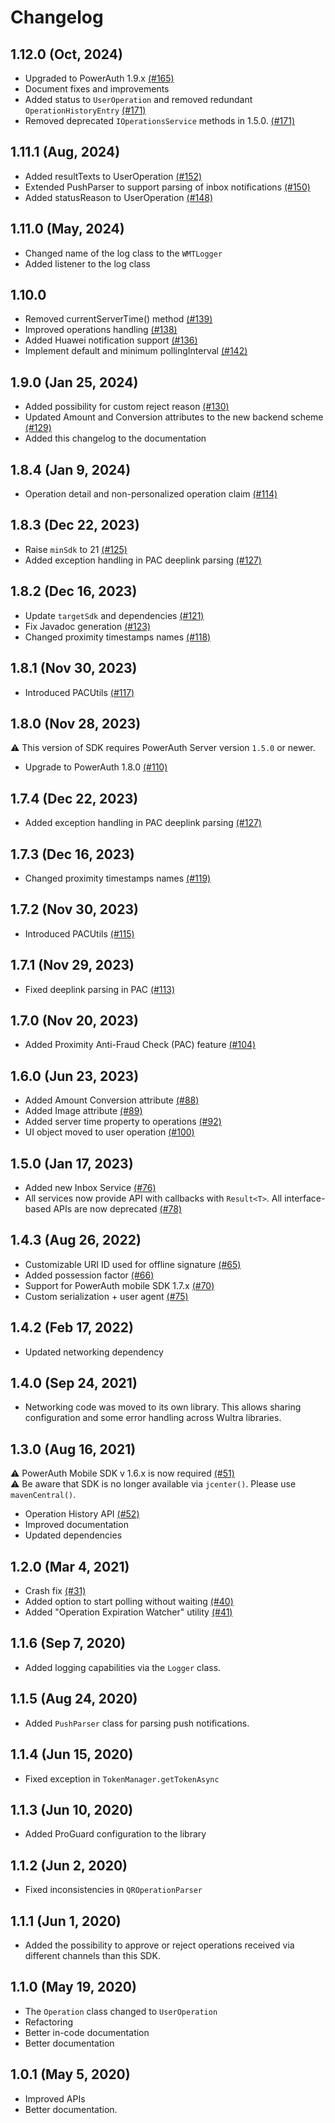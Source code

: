 # Changelog

## 1.12.0 (Oct, 2024)

- Upgraded to PowerAuth 1.9.x [(#165)](https://github.com/wultra/mtoken-sdk-ios/pull/165)
- Document fixes and improvements
- Added status to `UserOperation` and removed redundant `OperationHistoryEntry` [(#171)](https://github.com/wultra/mtoken-sdk-ios/pull/171)
- Removed deprecated `IOperationsService` methods in 1.5.0. [(#171)](https://github.com/wultra/mtoken-sdk-ios/pull/171)

## 1.11.1 (Aug, 2024)

- Added resultTexts to UserOperation [(#152)](https://github.com/wultra/mtoken-sdk-ios/pull/152)
- Extended PushParser to support parsing of inbox notifications [(#150)](https://github.com/wultra/mtoken-sdk-android/pull/150)
- Added statusReason to UserOperation [(#148)](https://github.com/wultra/mtoken-sdk-android/pull/148)

## 1.11.0 (May, 2024)

- Changed name of the log class to the `WMTLogger`
- Added listener to the log class

## 1.10.0 
- Removed currentServerTime() method [(#139)](https://github.com/wultra/mtoken-sdk-android/pull/139)
- Improved operations handling [(#138)](https://github.com/wultra/mtoken-sdk-android/pull/138)
- Added Huawei notification support [(#136)](https://github.com/wultra/mtoken-sdk-android/pull/136)
- Implement default and minimum pollingInterval [(#142)](https://github.com/wultra/mtoken-sdk-android/pull/142)

## 1.9.0 (Jan 25, 2024)

- Added possibility for custom reject reason [(#130)](https://github.com/wultra/mtoken-sdk-android/pull/130)
- Updated Amount and Conversion attributes to the new backend scheme [(#129)](https://github.com/wultra/mtoken-sdk-android/pull/129)
- Added this changelog to the documentation

## 1.8.4 (Jan 9, 2024)

- Operation detail and non-personalized operation claim [(#114)](https://github.com/wultra/mtoken-sdk-android/pull/114)

## 1.8.3 (Dec 22, 2023)

- Raise `minSdk` to 21 [(#125)](https://github.com/wultra/mtoken-sdk-android/pull/125)
- Added exception handling in PAC deeplink parsing [(#127)](https://github.com/wultra/mtoken-sdk-android/pull/127)

## 1.8.2 (Dec 16, 2023)

- Update `targetSdk` and dependencies [(#121)](https://github.com/wultra/mtoken-sdk-android/pull/121)
- Fix Javadoc generation [(#123)](https://github.com/wultra/mtoken-sdk-android/pull/123)
- Changed proximity timestamps names [(#118)](https://github.com/wultra/mtoken-sdk-android/pull/118)

## 1.8.1 (Nov 30, 2023)

- Introduced PACUtils [(#117)](https://github.com/wultra/mtoken-sdk-android/pull/117)

## 1.8.0 (Nov 28, 2023)

⚠️ This version of SDK requires PowerAuth Server version `1.5.0` or newer.

- Upgrade to PowerAuth 1.8.0 [(#110)](https://github.com/wultra/mtoken-sdk-android/pull/110)

## 1.7.4 (Dec 22, 2023)

- Added exception handling in PAC deeplink parsing [(#127)](https://github.com/wultra/mtoken-sdk-android/pull/127)

## 1.7.3 (Dec 16, 2023)

- Changed proximity timestamps names [(#119)](https://github.com/wultra/mtoken-sdk-android/pull/119)

## 1.7.2 (Nov 30, 2023)

- Introduced PACUtils [(#115)](https://github.com/wultra/mtoken-sdk-android/pull/115)

## 1.7.1 (Nov 29, 2023)

- Fixed deeplink parsing in PAC [(#113)](https://github.com/wultra/mtoken-sdk-android/pull/113)

## 1.7.0 (Nov 20, 2023)

- Added Proximity Anti-Fraud Check (PAC) feature [(#104)](https://github.com/wultra/mtoken-sdk-android/pull/104)

## 1.6.0 (Jun 23, 2023)

- Added Amount Conversion attribute [(#88)](https://github.com/wultra/mtoken-sdk-android/pull/88)
- Added Image attribute [(#89)](https://github.com/wultra/mtoken-sdk-android/pull/89)
- Added server time property to operations [(#92)](https://github.com/wultra/mtoken-sdk-android/pull/92)
- UI object moved to user operation [(#100)](https://github.com/wultra/mtoken-sdk-android/pull/100)

## 1.5.0 (Jan 17, 2023)

- Added new Inbox Service [(#76)](https://github.com/wultra/mtoken-sdk-android/pull/76)
- All services now provide API with callbacks with `Result<T>`. All interface-based APIs are now deprecated [(#78)](https://github.com/wultra/mtoken-sdk-android/pull/78)

## 1.4.3 (Aug 26, 2022)

- Customizable URI ID used for offline signature [(#65)](https://github.com/wultra/mtoken-sdk-android/pull/65)
- Added possession factor [(#66)](https://github.com/wultra/mtoken-sdk-android/pull/66)
- Support for PowerAuth mobile SDK 1.7.x [(#70)](https://github.com/wultra/mtoken-sdk-android/pull/70)
- Custom serialization + user agent [(#75)](https://github.com/wultra/mtoken-sdk-android/pull/75)

## 1.4.2 (Feb 17, 2022)

- Updated networking dependency

## 1.4.0 (Sep 24, 2021)

- Networking code was moved to its own library. This allows sharing configuration and some error handling across Wultra libraries.

## 1.3.0 (Aug 16, 2021)

⚠️ PowerAuth Mobile SDK v 1.6.x is now required [(#51)](https://github.com/wultra/mtoken-sdk-android/pull/51)  
⚠️ Be aware that SDK is no longer available via `jcenter()`. Please use `mavenCentral()`.

- Operation History API [(#52)](https://github.com/wultra/mtoken-sdk-android/pull/52)
- Improved documentation
- Updated dependencies

## 1.2.0 (Mar 4, 2021)

- Crash fix [(#31)](https://github.com/wultra/mtoken-sdk-android/pull/31)
- Added option to start polling without waiting [(#40)](https://github.com/wultra/mtoken-sdk-android/pull/40)
- Added "Operation Expiration Watcher" utility [(#41)](https://github.com/wultra/mtoken-sdk-android/pull/41)

## 1.1.6 (Sep 7, 2020)

- Added logging capabilities via the `Logger` class.

## 1.1.5 (Aug 24, 2020)

- Added `PushParser` class for parsing push notifications.

## 1.1.4 (Jun 15, 2020)

- Fixed exception in `TokenManager.getTokenAsync`

## 1.1.3 (Jun 10, 2020)

- Added ProGuard configuration to the library

## 1.1.2 (Jun 2, 2020)

- Fixed inconsistencies in `QROperationParser`

## 1.1.1 (Jun 1, 2020)

- Added the possibility to approve or reject operations received via different channels than this SDK.

## 1.1.0 (May 19, 2020)

- The `Operation` class changed to `UserOperation`
- Refactoring
- Better in-code documentation
- Better documentation

## 1.0.1 (May 5, 2020)

- Improved APIs
- Better documentation.

